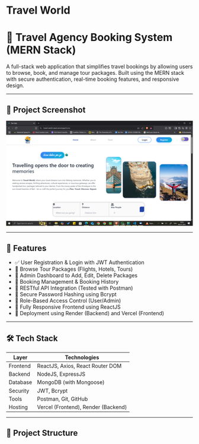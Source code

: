 #                 Travel World
# 🧳 Travel Agency Booking System (MERN Stack)

A full-stack web application that simplifies travel bookings by allowing users to browse, book, and manage tour packages. Built using the MERN stack with secure authentication, real-time booking features, and responsive design.

---

## 📸 Project Screenshot

![App Screenshot](./Screenshots/homepage.png.png)


---

## 🚀 Features

- ✅ User Registration & Login with JWT Authentication
- 🧭 Browse Tour Packages (Flights, Hotels, Tours)
- 🔐 Admin Dashboard to Add, Edit, Delete Packages
- 🧾 Booking Management & Booking History
- 📡 RESTful API Integration (Tested with Postman)
- 🔑 Secure Password Hashing using Bcrypt
- 🛂 Role-Based Access Control (User/Admin)
- 🎨 Fully Responsive Frontend using ReactJS
- 🚀 Deployment using Render (Backend) and Vercel (Frontend)

---

## 🛠️ Tech Stack

| Layer     | Technologies                             |
|-----------|------------------------------------------|
| Frontend  | ReactJS, Axios, React Router DOM         |
| Backend   | NodeJS, ExpressJS                        |
| Database  | MongoDB (with Mongoose)                  |
| Security  | JWT, Bcrypt                              |
| Tools     | Postman, Git, GitHub                     |
| Hosting   | Vercel (Frontend), Render (Backend)      |

---

## 📁 Project Structure

